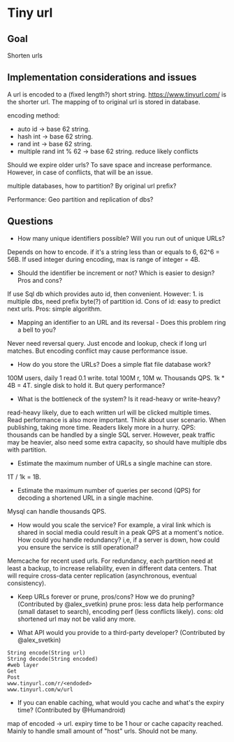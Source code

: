 # Tiny url

## Goal
Shorten urls

## Implementation considerations and issues
A url is encoded to a (fixed length?) short string. https://www.tinyurl.com/<encoded> is the shorter url. The mapping of <encoded> to original url is stored in database.

encoding method:
* auto id -> base 62 string.
* hash int -> base 62 string.
* rand int -> base 62 string.
* multiple rand int % 62 -> base 62 string. reduce likely conflicts

Should we expire older urls? To save space and increase performance. However, in case of conflicts, that will be an issue.

multiple databases, how to partition? By original url prefix?

Performance: Geo partition and replication of dbs?


## Questions
* How many unique identifiers possible? Will you run out of unique URLs?

Depends on how to encode. if it's a string less than or equals to 6, 62^6 = 56B. If used integer during encoding, max is range of integer = 4B.

* Should the identifier be increment or not? Which is easier to design? Pros and cons?

If use Sql db which provides auto id, then convenient. However: 1. is multiple dbs, need prefix byte(?) of partition id. Cons of id: easy to predict next urls. Pros: simple algorithm.

* Mapping an identifier to an URL and its reversal - Does this problem ring a bell to you?

Never need reversal query. Just encode and lookup, check if long url matches. But encoding conflict may cause performance issue.  

* How do you store the URLs? Does a simple flat file database work?

100M users, daily 1 read 0.1 write. total 100M r, 10M w. Thousands QPS.
1k * 4B = 4T. single disk to hold it.
But query performance?

* What is the bottleneck of the system? Is it read-heavy or write-heavy?

read-heavy likely, due to each written url will be clicked multiple times.
Read performance is also more important. Think about user scenario. When publishing, taking more time. Readers likely more in a hurry.
QPS: thousands can be handled by a single SQL server. However, peak traffic may be heavier, also need some extra capacity, so should have multiple dbs with partition.

* Estimate the maximum number of URLs a single machine can store.

1T / 1k = 1B.

* Estimate the maximum number of queries per second (QPS) for decoding a shortened URL in a single machine.

Mysql can handle thousands QPS.

* How would you scale the service? For example, a viral link which is shared in social media could result in a peak QPS at a moment's notice.
How could you handle redundancy? i,e, if a server is down, how could you ensure the service is still operational?

Memcache for recent used urls.
For redundancy, each partition need at least a backup, to increase reliability, even in different data centers. That will require cross-data center replication (asynchronous, eventual consistency).


* Keep URLs forever or prune, pros/cons? How we do pruning? (Contributed by @alex_svetkin)
prune
pros: less data help performance (small dataset to search), encoding perf (less conflicts likely).
cons: old shortened url may not be valid any more.

* What API would you provide to a third-party developer? (Contributed by @alex_svetkin)
```
String encode(String url)
String decode(String encoded)
#web layer
Get
Post
www.tinyurl.com/r/<endoded>
www.tinyurl.com/w/url
```
* If you can enable caching, what would you cache and what's the expiry time? (Contributed by @Humandroid)

map of encoded -> url. expiry time to be 1 hour or cache capacity reached. Mainly to handle small amount of "host" urls. Should not be many.
